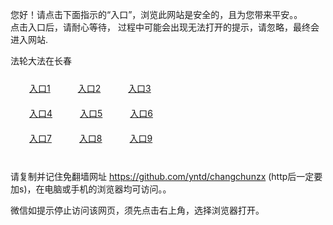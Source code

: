 您好！请点击下面指示的“入口”，浏览此网站是安全的，且为您带来平安。。 <br/>
点击入口后，请耐心等待， 过程中可能会出现无法打开的提示，请忽略，最终会进入网站. </br>

法轮大法在长春<br/>
<div style="padding:10px"><a style="margin:20px" target="_blank" href="https://d32a5v24zmj29r.cloudfront.net/2Qpsp?yjjrlx" id="ccLink1" rel="nofollow">入口1</a> <a target="_blank" style="margin:20px" href="https://d3plntr3ix38si.cloudfront.net/2Qpsp?vsuvcpw" id="ccLink2" rel="nofollow">入口2</a> <a style="margin:20px" target="_blank" href="https://d3r2b7p9y58ibs.cloudfront.net/2Qpsp?gjjgemn" id="ccLink3" rel="nofollow">入口3</a></div>

<div style="padding:10px" ><a style="margin:20px" target="_blank" href="https://d32a5v24zmj29r.cloudfront.net/2Qpsp?yjjrlx" id="ccLink4" rel="nofollow">入口4</a> <a style="margin:20px" href="https://d3plntr3ix38si.cloudfront.net/2Qpsp?vsuvcpw" target="_blank" id="ccLink5" rel="nofollow">入口5</a> <a style="margin:20px" href="https://d3r2b7p9y58ibs.cloudfront.net/2Qpsp?gjjgemn" target="_blank" id="ccLink6" rel="nofollow">入口6</a></div>

<div style="padding:10px"><a style="margin:20px" target="_blank" href="https://d32a5v24zmj29r.cloudfront.net/2Qpsp?yjjrlx" id="ccLink7" rel="nofollow">入口7</a> <a style="margin:20px" href="https://d3plntr3ix38si.cloudfront.net/2Qpsp?vsuvcpw" target="_blank" id="ccLink8" rel="nofollow">入口8</a> <a style="margin:20px" target="_blank" href="https://d3r2b7p9y58ibs.cloudfront.net/2Qpsp?gjjgemn" id="ccLink9" rel="nofollow">入口9</a></div>

<br/>



请复制并记住免翻墙网址 https://github.com/yntd/changchunzx (http后一定要加s)，在电脑或手机的浏览器均可访问。。<br/>

微信如提示停止访问该网页，须先点击右上角，选择浏览器打开。
